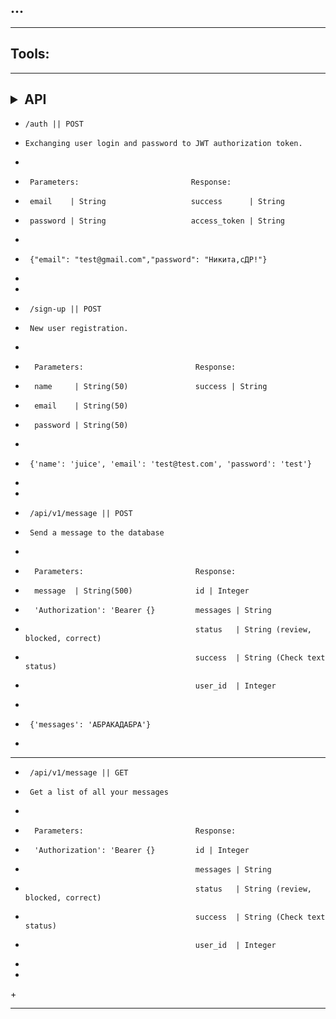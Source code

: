 ## ...

***
## Tools:

***
## <details><summary>API</summary>
+     /auth || POST
+     Exchanging user login and password to JWT authorization token.
+      
+      Parameters:                         Response:
+      email    | String                   success      | String      
+      password | String                   access_token | String
+      
+      {"email": "test@gmail.com","password": "Никита,сДР!"}
+
+
+      /sign-up || POST
+      New user registration.
+      
+       Parameters:                         Response:
+       name     | String(50)               success | String    
+       email    | String(50)                   
+       password | String(50)      
+      
+      {'name': 'juice', 'email': 'test@test.com', 'password': 'test'}
+
+
+      /api/v1/message || POST
+      Send a message to the database
+      
+       Parameters:                         Response:
+       message  | String(500)              id | Integer
+       'Authorization': 'Bearer {}         messages | String
+                                           status   | String (review, blocked, correct)
+                                           success  | String (Check text status)
+                                           user_id  | Integer                    
+      
+      {'messages': 'АБРАКАДАБРА'}
+
----
+      /api/v1/message || GET
+      Get a list of all your messages
+      
+       Parameters:                         Response:
+       'Authorization': 'Bearer {}         id | Integer
+                                           messages | String
+                                           status   | String (review, blocked, correct)
+                                           success  | String (Check text status)
+                                           user_id  | Integer                    
+      
+
+</details>
***
   
